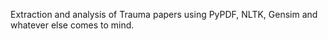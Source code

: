 Extraction and analysis of Trauma papers using PyPDF, NLTK, Gensim and whatever else comes to mind.
